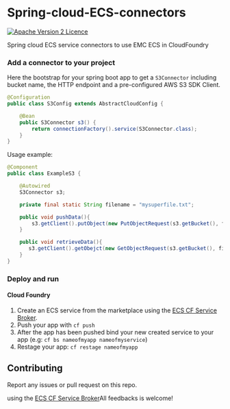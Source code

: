 # Spring-cloud-ECS-connectors
[![Apache Version 2 Licence](http://img.shields.io/:license-Apache%20v2-blue.svg)](LICENSE)

Spring cloud ECS service connectors to use EMC ECS in CloudFoundry

### Add a connector to your project

Here the bootstrap for your spring boot app to get a `S3Connector` including bucket name, the HTTP endpoint and a pre-configured AWS S3 SDK Client.

```java
@Configuration
public class S3Config extends AbstractCloudConfig {

	@Bean
    public S3Connector s3() {
        return connectionFactory().service(S3Connector.class);
    }
}
```

Usage example:

```java
@Component
public class ExampleS3 {

    @Autowired
    S3Connector s3;

    private final static String filename = "mysuperfile.txt";

    public void pushData(){
        s3.getClient().putObject(new PutObjectRequest(s3.getBucket(), filename, newFile(file)));
    }

    public void retrieveData(){
       s3.getClient().getObejct(new GetObjectRequest(s3.getBucket(), filename));
    }
}
```

### Deploy and run

#### Cloud Foundry

1. Create an ECS service from the marketplace using the [ECS CF Service Broker](http://github.com/emccode/ecs-cf-service-broker).
2. Push your app with `cf push`
3. After the app has been pushed bind your new created service to your app (e.g: `cf bs nameofmyapp nameofmyservice`)
4. Restage your app: `cf restage nameofmyapp`

## Contributing

Report any issues or pull request on this repo.

 using the [ECS CF Service Broker](http://github.com/emccode/ecs-cf-service-broker)All feedbacks is welcome!
